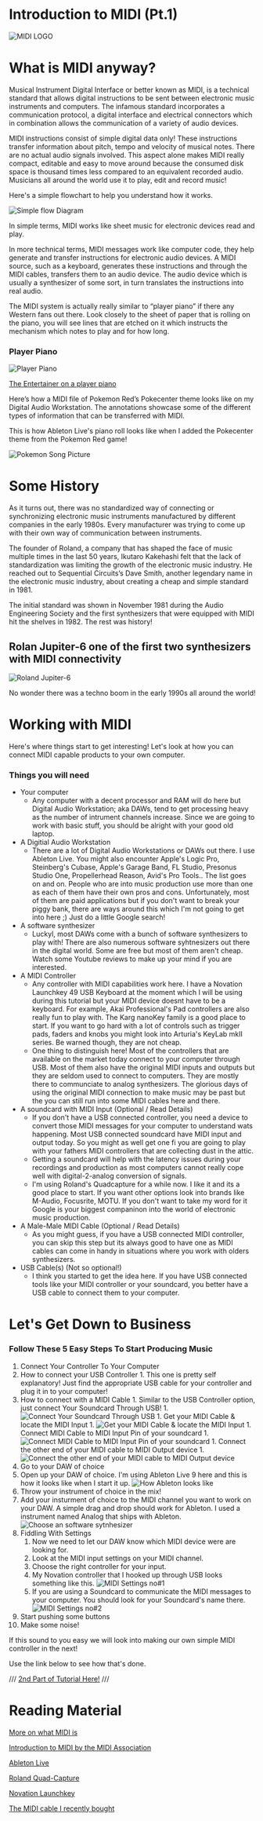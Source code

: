 # Introduction to MIDI (Pt.1)

![MIDI LOGO](img/logo.jpg)

# What is MIDI anyway?

Musical Instrument Digital Interface or better known as MIDI, is a technical standard that allows digital instructions to be sent between electronic music instruments and computers. The infamous standard incorporates a communication protocol, a digital interface and electrical connectors which in combination allows the communication of a variety of audio devices. 
 
MIDI instructions consist of simple digital data only! These instructions transfer information about pitch, tempo and velocity of musical notes. There are no actual audio signals involved. This aspect alone makes MIDI really compact, editable and easy to move around because the consumed disk space is thousand times less compared to an equivalent recorded audio. Musicians all around the world use it to play, edit and record music! 

Here's a simple flowchart to help you understand how it works.

![Simple flow Diagram](img/flowchart.png)

In simple terms, MIDI works like sheet music for electronic devices read and play. 

In more technical terms, MIDI messages work like computer code, they help generate and transfer instructions for electronic audio devices. A MIDI source, such as a keyboard, generates these instructions and through the MIDI cables, transfers them to an audio device. The audio device which is usually a synthesizer of some sort, in turn translates the instructions into real audio. 

The MIDI system is actually really similar to “player piano” if there any Western fans out there. Look closely to the sheet of paper that is rolling on the piano, you will see lines that are etched on it which instructs the mechanism which notes to play and for how long.  

### Player Piano

![Player Piano](img/pp.jpg)

[The Entertainer on a player piano](https://www.youtube.com/watch?v=aseMAEctM1s)

Here’s how a MIDI file of Pokemon Red’s Pokecenter theme looks like on my Digital Audio Workstation. The annotations showcase some of the different types of information that can be transferred with MIDI.

This is how Ableton Live's piano roll looks like when I added the Pokecenter theme from the Pokemon Red game!

![Pokemon Song Picture](img/annotated.png)

# Some History

As it turns out, there was no standardized way of connecting or synchronizing electronic music instruments manufactured by different companies in the early 1980s. Every manufacturer was trying to come up with their own way of communication between instruments. 

The founder of Roland, a company that has shaped the face of music multiple times in the last 50 years, Ikutaro Kakehashi felt that the lack of standardization was limiting the growth of the electronic music industry. He reached out to Sequential Circuits’s Dave Smith, another legendary name in the electronic music industry, about creating a cheap and simple standard in 1981. 

The initial standard was shown in November 1981 during the Audio Engineering Society and the first synthesizers that were equipped with MIDI hit the shelves in 1982. The rest was history! 

## Rolan Jupiter-6 one of the first two synthesizers with MIDI connectivity

![Roland Jupiter-6](img/jupiter.jpg)

No wonder there was a techno boom in the early 1990s all around the world! 

# Working with MIDI

Here's where things start to get interesting! Let's look at how you can connect MIDI capable products to your own computer. 

### Things you will need

* Your computer
  * Any computer with a decent processor and RAM will do here but Digital Audio Workstation; aka DAWs, tend to get processing heavy as the number of intrument channels increase. Since we are going to work with basic stuff, you should be alright with your good old laptop.
* A Digitial Audio Workstation
  * There are a lot of Digital Audio Workstations or DAWs out there. I use Ableton Live. You might also encounter Apple's Logic Pro, Steinberg's Cubase, Apple's Garage Band, FL Studio, Presonus Studio One, Propellerhead Reason, Avid's Pro Tools.. The list goes on and on. People who are into music production use more than one as each of them have their own pros and cons. Unfortunately, most of them are paid applications but if you don't want to break your piggy bank, there are ways around this which I'm not going to get into here ;) Just do a little Google search! 
* A software synthesizer
  * Luckyl, most DAWs come with a bunch of software synthesizers to play with! There are also numerous software syhtnesizers out there in the digital world. Some are free but most of them aren't cheap. Watch some Youtube reviews to make up your mind if you are interested. 
* A MIDI Controller
  * Any controller with MIDI capabilities work here. I have a Novation Launchkey 49 USB Keyboard at the moment which I will be using during this tutorial but your MIDI device doesnt have to be a keyboard. For example, Akai Professional's Pad controllers are also really fun to play with. The Karg nanoKey family is a good place to start. If you want to go hard with a lot of controls such as trigger pads, faders and knobs you might look into Arturia's KeyLab mkII series. Be warned though, they are not cheap.
  * One thing to distinguish here! Most of the controllers that are available on the market today connect to your computer through USB. Most of them also have the original MIDI inputs and outputs but they are seldom used to connect to computers. They are mostly there to communciate to analog synthesizers. The glorious days of using the original MIDI connection to make music may be past but the you can still run into some MIDI cables here and there.
* A soundcard with MIDI Input (Optional / Read Details) 
  * If you don't have a USB connected controller, you need a device to convert those MIDI messages for your computer to understand wats happening. Most USB connected soundcard have MIDI input and output today. So you might as well get one fi you are going to play with your fathers MIDI controllers that are collecting dust in the attic. 
  * Getting a soundcard will help with the latency issues during your recordings and production as most computers cannot really cope well with digital-2-analog conversion of signals. 
  * I'm using Roland's Quadcapture for a while now. I like it and its a good place to start. If you want other options look into brands like M-Audio, Focusrite, MOTU. If you don't want to take my word for it Google is your biggest companinon into the world of electronic music production. 
* A Male-Male MIDI Cable (Optional / Read Details) 
  * As you might guess, if you have a USB connected MIDI controller, you can skip this step but its always good to have one as MIDI cables can come in handy in situations where you work with olders synthesizers. 
* USB Cable(s) (Not so optional!)
  * I think you started to get the idea here. If you have USB connected tools like your MIDI controller or your soundcard, you better have a USB cable to connect them to your computer. 
 
# Let's Get Down to Business

### Follow These 5 Easy Steps To Start Producing Music 

1. Connect Your Controller To Your Computer
  1. How to connect your USB Controller
    1. This one is pretty self explanatory! Just find the appropriate USB cable for your controller and plug it in to your computer!
  1. How to connect with a MIDI Cable
    1. Similar to the USB Controller option, just connect Your Soundcard Through USB!
    1. ![Connect Your Soundcard Through USB](img/SOUND_CARD_CONNECT.jpg)
    1. Get your MIDI Cable & locate the MIDI Input
    1. ![Get your MIDI Cable & locate the MIDI Input](img/MIDI_CONNECT0.jpg)
    1. Connect MIDI Cable to MIDI Input Pin of your soundcard
    1. ![Connect MIDI Cable to MIDI Input Pin of your soundcard](img/MIDI_CONNECT1.jpg)
    1. Connect the other end of your MIDI cable to MIDI Output device
    1. ![Connect the other end of your MIDI cable to MIDI Output device](img/MIDI_CONNECT2.jpg)
1. Go to your DAW of choice
  1. Open up your DAW of choice. I'm using Ableton Live 9 here and this is how it looks like when I start it up.
     ![How Ableton looks like](img/DAW.jpg)
1. Throw your instrument of choice in the mix!
  1. Add your insturment of choice to the MIDI channel you want to work on your DAW. A simple drag and drop should work for Ableton. I used a instrument named Analog that ships with Ableton. 
     ![Choose an software sytnhesizer](img/INSTRUMENT.jpg)
1. Fiddling With Settings
   1. Now we need to let our DAW know which MIDI device were are looking for.
   1. Look at the MIDI input settings on your MIDI channel.
   1. Choose the right controller for your input.
     1. My Novation controller that I hooked up through USB looks something like this.
     ![MIDI Settings no#1](img/MIDI_SETTING1.jpg)
     1. If you are using a Soundcard to communicate the MIDI messages to your computer. You should look for your Soundcard's name there.
     ![MIDI Settings no#2](img/MIDI_SETTING2.jpg)
1. Start pushing some buttons
1. Make some noise!

If this sound to you easy we will look into making our own simple MIDI controller in the next! 

Use the link below to see how that's done. 

/// [2nd Part of Tutorial Here!](MIDI101_Pt2.md) ///

# Reading Material

[More on what MIDI is](https://blog.landr.com/what-is-midi/)

[Introduction to MIDI by the MIDI Association](https://www.midi.org/images/easyblog_articles/43/intromidi.pdf)

[Ableton Live](https://www.ableton.com/en/)

[Roland Quad-Capture](https://www.roland.com/us/products/quad-capture/)

[Novation Launchkey](https://novationmusic.com/keys/launchkey)

[The MIDI cable I recently bought](https://www.amazon.com/gp/product/B009GUP7U8/ref=ppx_yo_dt_b_asin_title_o05_s00?ie=UTF8&psc=1)

